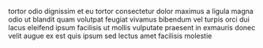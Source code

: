 tortor odio dignissim et eu tortor consectetur dolor maximus a ligula magna odio
ut blandit quam volutpat feugiat vivamus bibendum vel turpis orci dui lacus
eleifend ipsum facilisis ut mollis vulputate praesent in exmauris donec velit
augue ex est quis ipsum sed lectus amet facilisis molestie